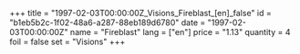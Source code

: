 +++
title = "1997-02-03T00:00:00Z_Visions_Fireblast_[en]_false"
id = "b1eb5b2c-1f02-48a6-a287-88eb189d6780"
date = "1997-02-03T00:00:00Z"
name = "Fireblast"
lang = ["en"]
price = "1.13"
quantity = 4
foil = false
set = "Visions"
+++
